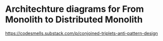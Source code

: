 # Architechture diagrams for From Monolith to Distributed Monolith

https://codesmells.substack.com/p/conjoined-triplets-anti-pattern-design
